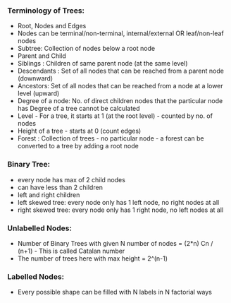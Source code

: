 ### Terminology of Trees:

- Root, Nodes and Edges 
- Nodes can be terminal/non-terminal, internal/external OR leaf/non-leaf nodes
- Subtree: Collection of nodes below a root node
- Parent and Child
- Siblings : Children of same parent node (at the same level)
- Descendants : Set of all nodes that can be reached from a parent node (downward)
- Ancestors: Set of all nodes that can be reached from a node at a lower level (upward)
- Degree of a node: No. of direct children nodes that the particular node has
                    Degree of a tree cannot be calculated
- Level - For a tree, it starts at 1 (at the root level) - counted by no. of nodes
- Height of a tree - starts at 0 (count edges)
- Forest : Collection of trees - no particular node - a forest can be converted to a tree by adding a root node 

### Binary Tree: 

- every node has max of 2 child nodes 
- can have less than 2 children
- left and right children
- left skewed tree: every node only has 1 left node, no right nodes at all 
- right skewed tree: every node only has 1 right node, no left nodes at all

### Unlabelled Nodes:
- Number of Binary Trees with given N number of nodes = (2*n) Cn / (n+1) - This is called Catalan number
- The number of trees here with max height = 2^(n-1)


### Labelled Nodes:
- Every possible shape can be filled with N labels in N factorial ways